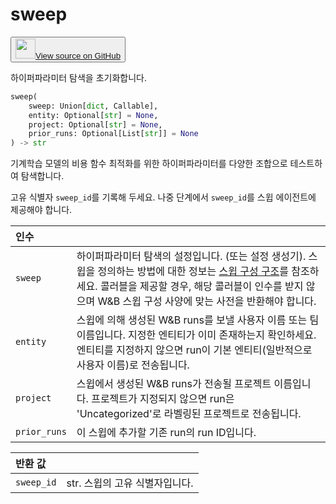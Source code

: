 # sweep

<p><button style={{display: 'flex', alignItems: 'center', backgroundColor: 'white', border: '1px solid #ddd', padding: '10px', borderRadius: '6px', cursor: 'pointer', boxShadow: '0 2px 3px rgba(0,0,0,0.1)', transition: 'all 0.3s'}}><a href='https://www.github.com/wandb/wandb/tree/v0.18.0/wandb/sdk/wandb_sweep.py#L34-L92' style={{fontSize: '1.2em', display: 'flex', alignItems: 'center'}}><img src='https://github.githubassets.com/images/modules/logos_page/GitHub-Mark.png' height='32px' width='32px' style={{marginRight: '10px'}}/>View source on GitHub</a></button></p>

하이퍼파라미터 탐색을 초기화합니다.

```python
sweep(
    sweep: Union[dict, Callable],
    entity: Optional[str] = None,
    project: Optional[str] = None,
    prior_runs: Optional[List[str]] = None
) -> str
```

기계학습 모델의 비용 함수 최적화를 위한 하이퍼파라미터를 다양한 조합으로 테스트하여 탐색합니다.

고유 식별자 `sweep_id`를 기록해 두세요. 나중 단계에서 `sweep_id`를 스윕 에이전트에 제공해야 합니다.

| 인수 |  |
| :--- | :--- |
|  `sweep` |  하이퍼파라미터 탐색의 설정입니다. (또는 설정 생성기). 스윕을 정의하는 방법에 대한 정보는 [스윕 구성 구조](/guides/sweeps/define-sweep-configuration)를 참조하세요. 콜러블을 제공할 경우, 해당 콜러블이 인수를 받지 않으며 W&B 스윕 구성 사양에 맞는 사전을 반환해야 합니다. |
|  `entity` |  스윕에 의해 생성된 W&B runs를 보낼 사용자 이름 또는 팀 이름입니다. 지정한 엔티티가 이미 존재하는지 확인하세요. 엔티티를 지정하지 않으면 run이 기본 엔티티(일반적으로 사용자 이름)로 전송됩니다. |
|  `project` |  스윕에서 생성된 W&B runs가 전송될 프로젝트 이름입니다. 프로젝트가 지정되지 않으면 run은 'Uncategorized'로 라벨링된 프로젝트로 전송됩니다. |
|  `prior_runs` |  이 스윕에 추가할 기존 run의 run ID입니다. |

| 반환 값 |  |
| :--- | :--- |
|  `sweep_id` |  str. 스윕의 고유 식별자입니다. |